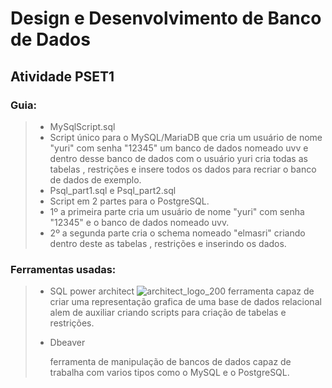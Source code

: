 # Design e Desenvolvimento de Banco de Dados
## Atividade PSET1
### Guia:
>* MySqlScript.sql
>* Script único para o MySQL/MariaDB que cria um usuário de nome "yuri" com senha "12345" um banco de dados nomeado uvv e dentro desse banco de dados com o usuário yuri cria todas as tabelas , restrições e insere todos os dados para recriar o banco de dados de exemplo.
>* Psql_part1.sql e Psql_part2.sql
>* Script em 2 partes para o PostgreSQL.
>* 1º a primeira parte cria um usuário de nome "yuri" com senha "12345" e o banco de dados nomeado uvv.
>* 2º a segunda parte cria o schema nomeado "elmasri" criando dentro deste as tabelas , restrições e inserindo os dados.
### Ferramentas usadas:
>* SQL power architect
> ![architect_logo_200](https://user-images.githubusercontent.com/103005263/164912854-5e659333-8c6f-4123-bdb7-a2d51d738514.png)
> ferramenta capaz de criar uma representação grafica de uma base de dados relacional alem de auxiliar criando scripts para criação de tabelas e restrições.
>* Dbeaver
>
>   ferramenta de manipulação de bancos de dados capaz de trabalha com varios tipos como o MySQL e o PostgreSQL.